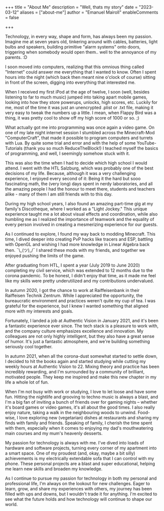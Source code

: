 +++
title = "About Me"
description = "Well, thats my story"
date = "2023-03-12"
aliases = ["about-me"]
author = "Emanuel Mairoll"
enableComments = false

+++

Technology, in every way, shape and form, has always been my passion. Imagine me at seven years old, tinkering around with cables, batteries, light bulbs and speakers, building primitive "alarm systems" onto doors, triggering when somebody would open them.. well to the annoyance of my parents. :D

I soon moved into computers, realizing that this omnious thing called "Internet" could answer me everything that I wanted to know. Often I spent hours into the night (which back then meant nine o'clock of course) sitting in front of the screen, digging into everything that interested me.

When I received my first iPod at the age of twelve, I soon (well, besides listening to far to much music) jumped into taking apart mobile games, looking into how they store powerups, unlocks, high scores, etc. Luckily for me, most of the time it was just an unencrypted .plist or .txt file, making it very easy to tweak the numbers up a little. I mean, when Flappy Bird was a thing, it was pretty cool to show off my high score of 1000 or so. ;)

What actually got me into programming was once again a video game. On one of my late night internet session I stumbled across the Minecraft-Mod "ComputerCraft", that made it possible to program computers and turrets with Lua. By quite some trial and error and with the help of some YouTube-Tutorials (thank you so much ReduceTheBlock!) I teached myself the basics of programming, and well, I seemingly somehow stuck with it.

This was also the time when I had to decide which high school I would attend. I went with the HTL Salzburg, which was probably one of the best decisions of my life. Because, although it was a very challenging experience, I enjoyed every second of it: Being it the hard but sooo fascinating math, the (very long) days spent in nerdy laboratories, and all the amazing people I had the honour to meet there, students and teachers alike - many of them I am still friends with to this day.

During my high school years, I also found an amazing part-time gig at my family's Discotheque, where I worked as a "Light Jockey." This unique experience taught me a lot about visual effects and coordination, while also humbling me as I realized the importance of teamwork and the equality of every person involved in creating a mesmerizing experience for our guests.

As I continued to explore, I found my way back to modding Minecraft. This time, I dived deeper into creating PvP hacks like tracers and ESP, battling with OpenGL and wishing I had more knowledge in Linear Algebra back then. ¯\\\_(ツ)_/¯  I shared these mods with my friends, and together we enjoyed pushing the limits of the game.

After graduating from HTL, I spent a year (July 2019 to June 2020) completing my civil service, which was extended to 12 months due to the corona pandemic. To be honest, I didn't enjoy that time, as it made me feel like my skills were pretty underutilized and my contributions undervalued.

In autumn 2020, I got the chance to work at Raiffeisenbank in their Raiffeisen Technik Zentrum. While I appreciated the opportunity, the bureaucratic environment and practices weren't quite my cup of tea. I was grateful for the experience, but I knew I wanted something that aligned more with my interests and goals.

Fortunately, I landed a job at Authentic Vision in January 2021, and it's been a fantastic experience ever since. The tech stack is a pleasure to work with, and the company culture emphasizes excellence and innovation. My colleagues are not only highly intelligent, but they also have a great sense of humor. It's just a fantastic atmosphere, and we're building something seriously cool together.

In autumn 2021, when all the corona-dust somewhat started to settle down, I decided to hit the books again and started studying while cutting my weekly hours at Authentic Vision to 22. Mixing theory and practice has been incredibly rewarding, and I'm surrounded by a community of brilliant, motivated people. They keep me inspired and make this new chapter in my life a whole lot of fun.

When I'm not busy with work or studying, I love to let loose and have some fun. Hitting the nightlife and grooving to techno music is always a blast, and I'm a big fan of inviting a bunch of friends over for gaming nights – whether it's board games or video games, it's all about the good times. I also really enjoy nature, taking a walk in the neighbouring woods to unwind. Food-wise, I love exploring new (vegetarian) dishes at restaurants and sharing my finds with family and friends. Speaking of family, I cherish the time spent with them, especially when it comes to enjoying my dad's mouthwatering main courses and my mum's heavenly desserts.

My passion for technology is always with me. I've dived into loads of hardware and software projects, turning every corner of my apartment into a smart space. One of my proudest (and, okay, maybe a bit silly) achievements is my electrically extendable sofa that I can control with my phone. These personal projects are a blast and super educational, helping me learn new skills and broaden my knowledge.

As I continue to pursue my passion for technology in both my personal and professional life, I'm always on the lookout for new challenges. Eager to learn, grow, and share my experiences with others, my journey has been filled with ups and downs, but I wouldn't trade it for anything. I'm excited to see what the future holds and how technology will continue to shape our world.
